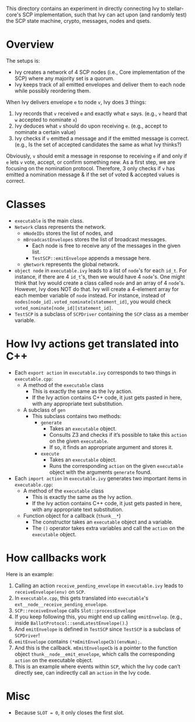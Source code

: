 This directory contains an experiment in directly connecting Ivy to stellar-core's SCP implementation,
such that Ivy can act upon (and randomly test) the SCP state machine, crypto, messages, nodes and qsets.

# Overview
The setups is:

- Ivy creates a network of 4 SCP nodes (i.e., Core implementation of the SCP) where any majority set is a quorum.
- Ivy keeps track of all emitted envelopes and deliver them to each node while possibly reordering them.

When Ivy delivers envelope `e` to node `v`, Ivy does 3 things:

1. Ivy records that `v` received `e` and exactly what `e` says. (e.g., `v` heard that `w` accepted to nominate `x`)
2. Ivy deduces what `v` should do upon receiving `e`. (e.g., accept to nominate a certain value)
3. Ivy checks if `v` emitted a message and if the emitted message is correct. (e.g., Is the set of accepted candidates the same as what Ivy thinks?)

Obviously, `v` should emit a message in response to receiving `e` if and only if `e` lets `v` vote, accept, or confirm something new.
As a first step, we are focusing on the nomination protocol.
Therefore, 3 only checks if `v` has emitted a nomination message & if the set of voted & accepted values is correct.

# Classes

- `executable` is the main class.
- `Network` class represents the network.
    - `mNodeIDs` stores the list of nodes, and
    - `mBroadcastEnvelopes` stores the list of broadcast messages.
        - Each node is free to receive any of the messages in the given list.
        - `TestSCP::emitEnvelope` appends a message here.
    - `gNetwork` represents the global network.
- `object node` in `executable.ivy` leads to a list of `node`'s for each `id_t`.
  For instance, if there are 4 `id_t`'s, then we would have 4 `node`'s.
  One might think that Ivy would create a class called `node` and an array of 4 `node`'s.
  However, Ivy does NOT do that.
  Ivy will create a 4-element array for each member variable of `node` instead.
  For instance, instead of `nodes[node_id].voted_nominate[statement_id]`, you would check `voted_nominate[node_id][statement_id]`.
- `TestSCP` is a subclass of `SCPDriver` containing the `SCP` class as a member variable.

# How Ivy actions get translated into C++

- Each `export action` in `executable.ivy` corresponds to two things in `executable.cpp`:
    - A method of the `executable` class
        - This is exactly the same as the Ivy action.
        - If the Ivy action contains C++ code, it just gets pasted in here, with any appropriate text substitution.
    - A subclass of `gen`
        - This subclass contains two methods:
            - `generate`
                - Takes an `executable` object.
                - Consults Z3 and checks if it’s possible to take this `action` on the given `executable`.
                - If so, it finds an appropriate argument and stores it.
            - `execute`
                - Takes an `executable` object.
                - Runs the corresponding `action` on the given `executable` object with the arguments `generate` found.
- Each `import action` in `executable.ivy` generates two important items in `executable.cpp`:
    - A method of the `executable` class
        - This is exactly the same as the Ivy action.
        - If the Ivy action contains C++ code, it just gets pasted in here, with any appropriate text substitution.
    - Function object for a callback (`thunk__*`)
        - The constructor takes an `executable` object and a variable.
        - The `()` operator takes extra variables and call the `action` on the `executable` object.

# How callbacks work

Here is an example:

1. Calling an action `receive_pending_envelope` in `executable.ivy` leads to `receiveEnvelope(env)` on `SCP`.
2. In `executable.cpp`, this gets translated into `executable`'s `ext__node__receive_pending_envelope`.
3. `SCP::receiveEnvelope` calls `Slot::processEnvelope`
4. If you keep following this, you might end up calling `emitEnvelop`. (e.g., inside `BallotProtocol::sendLatestEnvelope()`.)
5. And `emitEnvelope` is defined in `TestSCP` since `TestSCP` is a subclass of `SCPDriver`!
6. `emitEnvelope` contains `(*mEmitEnvelopeCb)(envNum);`.
7. And this is the callback. `mEmitEnvelopeCb` is a pointer to the function object `thunk__node__emit_envelope`, which calls the corresponding `action` on the executable object.
8. This is an example where events within `SCP`, which the Ivy code can’t directly see, can indirectly call an `action` in the Ivy code.

# Misc

- Because `SLOT = 0`, it only closes the first slot.
